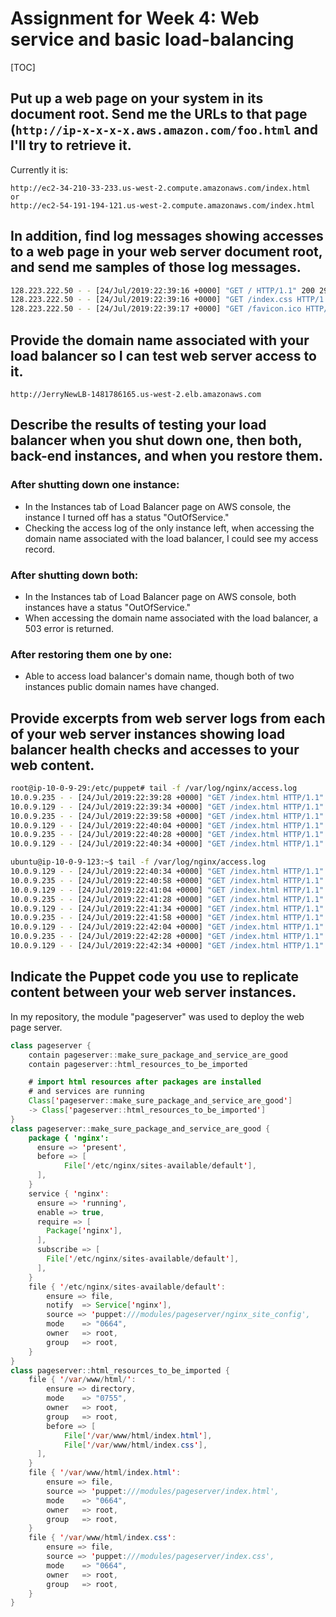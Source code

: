 # Assignment for Week 4: Web service and basic load-balancing

[TOC]



## Put up a web page on your system in its document root. Send me the URLs to that page (`http://ip-x-x-x-x.aws.amazon.com/foo.html` and I'll try to retrieve it.

Currently it is:

```
http://ec2-34-210-33-233.us-west-2.compute.amazonaws.com/index.html
or
http://ec2-54-191-194-121.us-west-2.compute.amazonaws.com/index.html
```

## In addition, find log messages showing accesses to a web page in your web server document root, and send me samples of those log messages.

```bash
128.223.222.50 - - [24/Jul/2019:22:39:16 +0000] "GET / HTTP/1.1" 200 293 "-" "Mozilla/5.0 (Macintosh; Intel Mac OS X 10_14_5) AppleWebKit/537.36 (KHTML, like Gecko) Chrome/75.0.3770.100 Safari/537.36"
128.223.222.50 - - [24/Jul/2019:22:39:16 +0000] "GET /index.css HTTP/1.1" 200 125 "http://ec2-34-210-33-233.us-west-2.compute.amazonaws.com/" "Mozilla/5.0 (Macintosh; Intel Mac OS X 10_14_5) AppleWebKit/537.36 (KHTML, like Gecko) Chrome/75.0.3770.100 Safari/537.36"
128.223.222.50 - - [24/Jul/2019:22:39:17 +0000] "GET /favicon.ico HTTP/1.1" 404 209 "http://ec2-34-210-33-233.us-west-2.compute.amazonaws.com/" "Mozilla/5.0 (Macintosh; Intel Mac OS X 10_14_5) AppleWebKit/537.36 (KHTML, like Gecko) Chrome/75.0.3770.100 Safari/537.36"
```

## Provide the domain name associated with your load balancer so I can test web server access to it.

```
http://JerryNewLB-1481786165.us-west-2.elb.amazonaws.com
```

## Describe the results of testing your load balancer when you shut down one, then both, back-end instances, and when you restore them.

### After shutting down one instance:

- In the Instances tab of Load Balancer page on AWS console, the instance I turned off has a status "OutOfService."
- Checking the access log of the only instance left, when accessing the domain name associated with the load balancer, I could see my access record.

### After shutting down both:

- In the Instances tab of Load Balancer page on AWS console, both instances have a status "OutOfService."
- When accessing the domain name associated with the load balancer, a 503 error is returned.

### After restoring them one by one:

- Able to access load balancer's domain name, though both of two instances public domain names have changed.

## Provide excerpts from web server logs from each of your web server instances showing load balancer health checks and accesses to your web content.

```bash
root@ip-10-0-9-29:/etc/puppet# tail -f /var/log/nginx/access.log
10.0.9.235 - - [24/Jul/2019:22:39:28 +0000] "GET /index.html HTTP/1.1" 200 388 "-" "ELB-HealthChecker/1.0"
10.0.9.129 - - [24/Jul/2019:22:39:34 +0000] "GET /index.html HTTP/1.1" 200 388 "-" "ELB-HealthChecker/1.0"
10.0.9.235 - - [24/Jul/2019:22:39:58 +0000] "GET /index.html HTTP/1.1" 200 388 "-" "ELB-HealthChecker/1.0"
10.0.9.129 - - [24/Jul/2019:22:40:04 +0000] "GET /index.html HTTP/1.1" 200 388 "-" "ELB-HealthChecker/1.0"
10.0.9.235 - - [24/Jul/2019:22:40:28 +0000] "GET /index.html HTTP/1.1" 200 388 "-" "ELB-HealthChecker/1.0"
10.0.9.129 - - [24/Jul/2019:22:40:34 +0000] "GET /index.html HTTP/1.1" 200 388 "-" "ELB-HealthChecker/1.0"
```

```bash
ubuntu@ip-10-0-9-123:~$ tail -f /var/log/nginx/access.log
10.0.9.129 - - [24/Jul/2019:22:40:34 +0000] "GET /index.html HTTP/1.1" 200 388 "-" "ELB-HealthChecker/1.0"
10.0.9.235 - - [24/Jul/2019:22:40:58 +0000] "GET /index.html HTTP/1.1" 200 388 "-" "ELB-HealthChecker/1.0"
10.0.9.129 - - [24/Jul/2019:22:41:04 +0000] "GET /index.html HTTP/1.1" 200 388 "-" "ELB-HealthChecker/1.0"
10.0.9.235 - - [24/Jul/2019:22:41:28 +0000] "GET /index.html HTTP/1.1" 200 388 "-" "ELB-HealthChecker/1.0"
10.0.9.129 - - [24/Jul/2019:22:41:34 +0000] "GET /index.html HTTP/1.1" 200 388 "-" "ELB-HealthChecker/1.0"
10.0.9.235 - - [24/Jul/2019:22:41:58 +0000] "GET /index.html HTTP/1.1" 200 388 "-" "ELB-HealthChecker/1.0"
10.0.9.129 - - [24/Jul/2019:22:42:04 +0000] "GET /index.html HTTP/1.1" 200 388 "-" "ELB-HealthChecker/1.0"
10.0.9.235 - - [24/Jul/2019:22:42:28 +0000] "GET /index.html HTTP/1.1" 200 388 "-" "ELB-HealthChecker/1.0"
10.0.9.129 - - [24/Jul/2019:22:42:34 +0000] "GET /index.html HTTP/1.1" 200 388 "-" "ELB-HealthChecker/1.0"
```

## Indicate the Puppet code you use to replicate content between your web server instances.

In my repository, the module "pageserver" was used to deploy the web page server.

```java
class pageserver {
	contain pageserver::make_sure_package_and_service_are_good
	contain pageserver::html_resources_to_be_imported

	# import html resources after packages are installed
	# and services are running
	Class['pageserver::make_sure_package_and_service_are_good']
	-> Class['pageserver::html_resources_to_be_imported']
}
class pageserver::make_sure_package_and_service_are_good {
    package { 'nginx':
      ensure => 'present',
      before => [
            File['/etc/nginx/sites-available/default'],
      ],
    }
    service { 'nginx':
      ensure => 'running',
      enable => true,
      require => [
        Package['nginx'],
      ],
      subscribe => [
        File['/etc/nginx/sites-available/default'],
      ],
    }
    file { '/etc/nginx/sites-available/default':
        ensure => file,
        notify  => Service['nginx'],
        source => 'puppet:///modules/pageserver/nginx_site_config',
        mode    => "0664",
        owner   => root,
        group   => root,
    }
}
class pageserver::html_resources_to_be_imported {
	file { '/var/www/html/':
        ensure => directory,
        mode    => "0755",
        owner   => root,
        group   => root,
        before => [
            File['/var/www/html/index.html'],
            File['/var/www/html/index.css'],
      ],
    }
    file { '/var/www/html/index.html':
        ensure => file,
        source => 'puppet:///modules/pageserver/index.html',
        mode    => "0664",
        owner   => root,
        group   => root,
    }
    file { '/var/www/html/index.css':
        ensure => file,
        source => 'puppet:///modules/pageserver/index.css',
        mode    => "0664",
        owner   => root,
        group   => root,
    }
}
```

